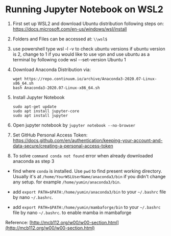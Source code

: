 # Running Jupyter Notebook on WSL2

1. First set up WSL2 and download Ubuntu distribution following steps on: https://docs.microsoft.com/en-us/windows/wsl/install 

2. Folders and Files can be accessed at: `\\wsl$`

3. use powershell type wsl -l -v to check ubuntu versions
   if ubuntu version is 2, change to 1 if you would like to use vpn and use ubuntu as a terminal by following code wsl --set-version Ubuntu 1
   
5. Download Anaconda Distribution via:
	```
	wget https://repo.continuum.io/archive/Anaconda3-2020.07-Linux-x86_64.sh
	bash Anaconda3-2020.07-Linux-x86_64.sh
	```
6. Install Jupyter Notebook

	```
	sudo apt-get update
	sudo apt install jupyter-core
	sudo apt install jupyter
	```

7. Open jupyter notebook by `jupyter notebook --no-browser`

8. Set GitHub Personal Access Token: https://docs.github.com/en/authentication/keeping-your-account-and-data-secure/creating-a-personal-access-token

9. To solve `command conda not found` error when already downloaded anaconda as step 3
  - find where `conda` is installed. Use `pwd` to find present working directory. Usually it's at `/home/YourWSLUserName/anaconda3/bin` if you didn't change any setup. for example `/home/yumin/anaconda3/bin`. 
  - add `export PATH=$PATH:/home/yumin/anaconda3/bin` to your `~/.bashrc` file by nano `~/.bashrc`.

  - add `export PATH=$PATH:/home/yumin/mambaforge/bin` to your `~/.bashrc` file by nano `~/.bashrc`. to enable mamba in mambaforge

Reference: [http://mcb112.org/w00/w00-section.html](http://mcb112.org/w00/w00-section.html)
